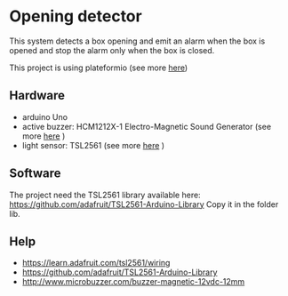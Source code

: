 # Opening detector

This system detects a box opening and emit an alarm when the box is opened and stop the alarm only when the box is closed.

This project is using plateformio (see more [here](http://plateformio.org))

## Hardware

* arduino Uno
* active buzzer: HCM1212X-1 Electro-Magnetic Sound Generator (see more [here](http://www.microbuzzer.com/buzzer-magnetic-12vdc-12mm) )
* light sensor: TSL2561 (see more [here](https://www.adafruit.com/products/439) )

## Software

The project need the TSL2561 library available here: https://github.com/adafruit/TSL2561-Arduino-Library
Copy it in the folder lib.

## Help

* https://learn.adafruit.com/tsl2561/wiring
* https://github.com/adafruit/TSL2561-Arduino-Library
* http://www.microbuzzer.com/buzzer-magnetic-12vdc-12mm
